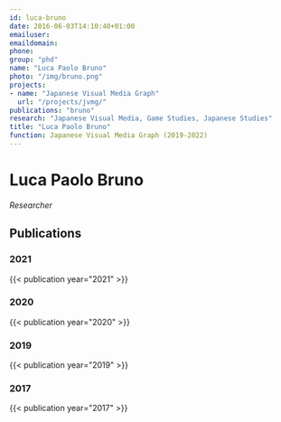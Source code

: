 ```yaml
---
id: luca-bruno
date: 2016-06-03T14:10:40+01:00
emailuser: 
emaildomain: 
phone: 
group: "phd"
name: "Luca Paolo Bruno"
photo: "/img/bruno.png"
projects:
- name: "Japanese Visual Media Graph"
  url: "/projects/jvmg/"
publications: "bruno"
research: "Japanese Visual Media, Game Studies, Japanese Studies"
title: "Luca Paolo Bruno"
function: Japanese Visual Media Graph (2019-2022)
---
```


# Luca Paolo Bruno

*Researcher*


## Publications
### 2021
{{< publication year="2021" >}}
### 2020
{{< publication year="2020" >}}
### 2019
{{< publication year="2019" >}}
### 2017
{{< publication year="2017" >}}

